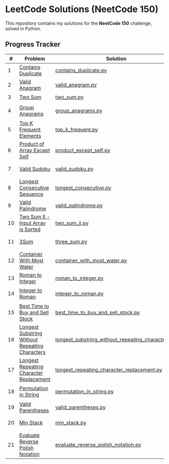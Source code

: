 # LeetCode Solutions (NeetCode 150)  
This repository contains my solutions for the **NeetCode 150** challenge, solved in Python.  

## Progress Tracker  
| # | Problem | Solution | Difficulty |  
|---|---------|----------|------------|  
| 1 | [Contains Duplicate](https://leetcode.com/problems/contains-duplicate/) | [contains_duplicate.py](contains_duplicate.py) | 🟢 Easy |  
| 2 | [Valid Anagram](https://leetcode.com/problems/valid-anagram/) | [valid_anagram.py](valid_anagram.py) | 🟢 Easy |  
| 3 | [Two Sum](https://leetcode.com/problems/two-sum/) | [two_sum.py](two_sum.py) | 🟢 Easy |  
| 4 | [Group Anagrams](https://leetcode.com/problems/group-anagrams/) | [group_anagrams.py](group_anagrams.py) | 🟡 Medium |  
| 5 | [Top K Frequent Elements](https://leetcode.com/problems/top-k-frequent-elements/) | [top_k_frequent.py](top_k_frequent.py) | 🟡 Medium |  
| 6 | [Product of Array Except Self](https://leetcode.com/problems/product-of-array-except-self/) | [product_except_self.py](product_except_self.py) | 🟡 Medium |
| 7 | [Valid Sudoku](https://leetcode.com/problems/valid-sudoku/) | [valid_sudoku.py](valid_sudoku.py) | 🟡 Medium |
| 8 | [Longest Consecutive Sequence](https://leetcode.com/problems/longest-consecutive-sequence/) | [longest_consecutive.py](longest_consecutive.py) | 🟡 Medium |
| 9 | [Valid Palindrome](https://leetcode.com/problems/valid-palindrome/) | [valid_palindrome.py](valid_palindrome.py) | 🟢 Easy |
|10 | [Two Sum II - Input Array is Sorted](https://leetcode.com/problems/two-sum-ii-input-array-is-sorted/) | [two_sum_ii.py](two_sum_ii.py) | 🟡 Medium |
|11 | [3Sum](https://leetcode.com/problems/3sum/) | [three_sum.py](three_sum.py) | 🟡 Medium |
|12 | [Container With Most Water](https://leetcode.com/problems/container-with-most-water/) | [container_with_most_water.py](container_with_most_water.py) | 🟡 Medium |
|13 | [Roman to Integer](https://leetcode.com/problems/roman-to-integer/) | [roman_to_integer.py](roman_to_integer.py) | 🟢 Easy |
|14 | [Integer to Roman](https://leetcode.com/problems/integer-to-roman/) | [integer_to_roman.py](integer_to_roman.py) | 🟡 Medium |
|15 | [Best Time to Buy and Sell Stock](https://leetcode.com/problems/best-time-to-buy-and-sell-stock/) | [best_time_to_buy_and_sell_stock.py](best_time_to_buy_and_sell_stock.py) | 🟢 Easy |
|16 | [Longest Substring Without Repeating Characters](https://leetcode.com/problems/longest-substring-without-repeating-characters/) | [longest_substring_without_repeating_characters.py](longest_substring_without_repeating_characters.py) | 🟡 Medium |
|17 | [Longest Repeating Character Replacement](https://leetcode.com/problems/longest-repeating-character-replacement/) | [longest_repeating_character_replacement.py](longest_repeating_character_replacement.py) | 🟡 Medium |
|18 | [Permutation in String](https://leetcode.com/problems/permutation-in-string/) | [permutation_in_string.py](permutation_in_string.py) | 🟡 Medium |
|19 | [Valid Parentheses](https://leetcode.com/problems/valid-parentheses/) | [valid_parentheses.py](valid_parentheses.py) | 🟢 Easy |
|20 | [Min Stack](https://leetcode.com/problems/min-stack/) | [min_stack.py](min_stack.py) | 🟡 Medium |
|21| [Evaluate Reverse Polish Notation](https://leetcode.com/problems/evaluate-reverse-polish-notation/) | [evaluate_reverse_polish_notation.py](evaluate_reverse_polish_notation.py) | 🟡 Medium |












